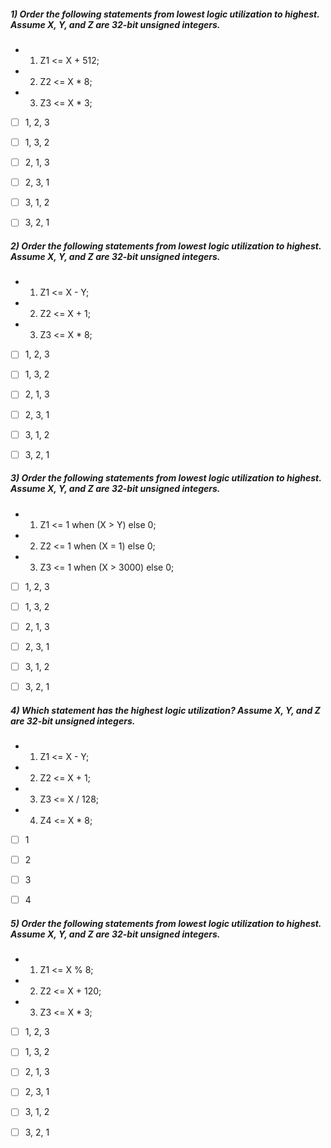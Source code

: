 ##### 1) Order the following statements from lowest logic utilization to highest. Assume X, Y, and Z are 32-bit unsigned integers.
- 1) Z1 <= X + 512;
- 2) Z2 <= X * 8;
- 3) Z3 <= X * 3;


- [ ] 1, 2, 3
- [ ] 1, 3, 2
- [ ] 2, 1, 3
- [ ] 2, 3, 1
- [ ] 3, 1, 2
- [ ] 3, 2, 1



##### 2) Order the following statements from lowest logic utilization to highest. Assume X, Y, and Z are 32-bit unsigned integers.
- 1) Z1 <= X - Y;
- 2) Z2 <= X + 1;
- 3) Z3 <= X * 8;

- [ ] 1, 2, 3
- [ ] 1, 3, 2
- [ ] 2, 1, 3
- [ ] 2, 3, 1
- [ ] 3, 1, 2
- [ ] 3, 2, 1


##### 3) Order the following statements from lowest logic utilization to highest. Assume X, Y, and Z are 32-bit unsigned integers.
- 1) Z1 <= 1 when (X > Y) else 0;
- 2) Z2 <= 1 when (X = 1) else 0;
- 3) Z3 <= 1 when (X > 3000) else 0;

- [ ] 1, 2, 3
- [ ] 1, 3, 2
- [ ] 2, 1, 3
- [ ] 2, 3, 1
- [ ] 3, 1, 2
- [ ] 3, 2, 1


##### 4) Which statement has the highest logic utilization? Assume X, Y, and Z are 32-bit unsigned integers.
- 1) Z1 <= X - Y;
- 2) Z2 <= X + 1;
- 3) Z3 <= X / 128;
- 4) Z4 <= X * 8;


- [ ] 1
- [ ] 2
- [ ] 3
- [ ] 4



##### 5) Order the following statements from lowest logic utilization to highest. Assume X, Y, and Z are 32-bit unsigned integers.
- 1) Z1 <= X % 8;
- 2) Z2 <= X + 120;
- 3) Z3 <= X * 3;


- [ ] 1, 2, 3
- [ ] 1, 3, 2
- [ ] 2, 1, 3
- [ ] 2, 3, 1
- [ ] 3, 1, 2
- [ ] 3, 2, 1


